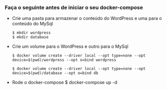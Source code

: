 ### Faça o seguinte antes de iniciar o seu docker-compose

- Crie uma pasta para armazenar o conteúdo do WordPress e uma para o conteúdo do MySql

      $ mkdir wordpress
      $ mkdir database

- Crie um volume para o WordPress e outro para o MySql

      $ docker volume create --driver local --opt type=none --opt device=$(pwd)/wordpress --opt o=bind wordpress
      
      $ docker volume create --driver local --opt type=none --opt device=$(pwd)/database --opt o=bind db
      
- Rode o docker-compose
      $ docker-compose up -d
